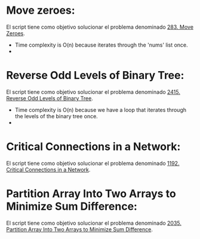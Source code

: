 # Move zeroes:
El script tiene como objetivo solucionar el problema denominado [283. Move Zeroes](https://leetcode.com/problems/move-zeroes/description/).
* Time complexity is O(n) because iterates through the 'nums' list once.
* 
# Reverse Odd Levels of Binary Tree:
El script tiene como objetivo solucionar el problema denominado [2415. Reverse Odd Levels of Binary Tree](https://leetcode.com/problems/reverse-odd-levels-of-binary-tree/description/).
* Time complexity is O(n) because we have a loop that iterates through the levels of the binary tree once.
* 
# Critical Connections in a Network:
El script tiene como objetivo solucionar el problema denominado [1192. Critical Connections in a Network](https://leetcode.com/problems/critical-connections-in-a-network/description/).
# Partition Array Into Two Arrays to Minimize Sum Difference:
El script tiene como objetivo solucionar el problema denominado [2035. Partition Array Into Two Arrays to Minimize Sum Difference](https://leetcode.com/problems/partition-array-into-two-arrays-to-minimize-sum-difference/description/).
